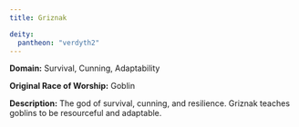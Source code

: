 ```yaml
---
title: Griznak

deity: 
  pantheon: "verdyth2"
---
```


**Domain:** Survival, Cunning, Adaptability

**Original Race of Worship:** Goblin

**Description:** The god of survival, cunning, and resilience. Griznak teaches goblins to be resourceful and adaptable.

<!--more-->

